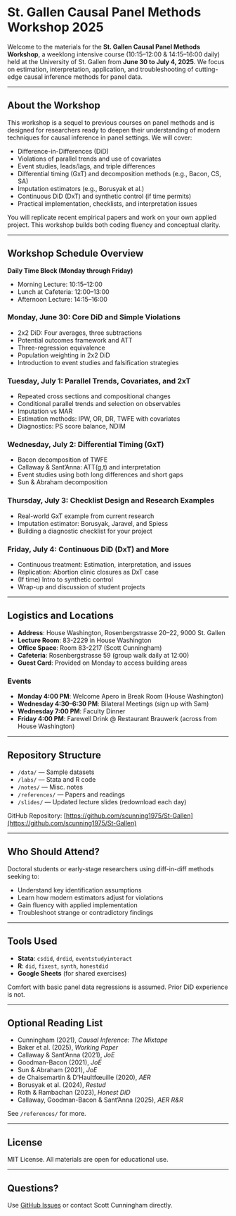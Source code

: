 # St. Gallen Causal Panel Methods Workshop 2025

Welcome to the materials for the **St. Gallen Causal Panel Methods Workshop**, a weeklong intensive course (10:15–12:00 & 14:15–16:00 daily) held at the University of St. Gallen from **June 30 to July 4, 2025**. We focus on estimation, interpretation, application, and troubleshooting of cutting-edge causal inference methods for panel data.

---

## About the Workshop

This workshop is a sequel to previous courses on panel methods and is designed for researchers ready to deepen their understanding of modern techniques for causal inference in panel settings. We will cover:

* Difference-in-Differences (DiD)
* Violations of parallel trends and use of covariates
* Event studies, leads/lags, and triple differences
* Differential timing (GxT) and decomposition methods (e.g., Bacon, CS, SA)
* Imputation estimators (e.g., Borusyak et al.)
* Continuous DiD (DxT) and synthetic control (if time permits)
* Practical implementation, checklists, and interpretation issues

You will replicate recent empirical papers and work on your own applied project. This workshop builds both coding fluency and conceptual clarity.

---

## Workshop Schedule Overview

**Daily Time Block (Monday through Friday)**

* Morning Lecture: 10:15–12:00
* Lunch at Cafeteria: 12:00–13:00
* Afternoon Lecture: 14:15–16:00

### Monday, June 30: Core DiD and Simple Violations

* 2x2 DiD: Four averages, three subtractions
* Potential outcomes framework and ATT
* Three-regression equivalence
* Population weighting in 2x2 DiD
* Introduction to event studies and falsification strategies

### Tuesday, July 1: Parallel Trends, Covariates, and 2xT

* Repeated cross sections and compositional changes
* Conditional parallel trends and selection on observables
* Imputation vs MAR
* Estimation methods: IPW, OR, DR, TWFE with covariates
* Diagnostics: PS score balance, NDIM

### Wednesday, July 2: Differential Timing (GxT)

* Bacon decomposition of TWFE
* Callaway & Sant’Anna: ATT(g,t) and interpretation
* Event studies using both long differences and short gaps
* Sun & Abraham decomposition

### Thursday, July 3: Checklist Design and Research Examples

* Real-world GxT example from current research
* Imputation estimator: Borusyak, Jaravel, and Spiess
* Building a diagnostic checklist for your project

### Friday, July 4: Continuous DiD (DxT) and More

* Continuous treatment: Estimation, interpretation, and issues
* Replication: Abortion clinic closures as DxT case
* (If time) Intro to synthetic control
* Wrap-up and discussion of student projects

---

## Logistics and Locations

* **Address**: House Washington, Rosenbergstrasse 20–22, 9000 St. Gallen
* **Lecture Room**: 83-2229 in House Washington
* **Office Space**: Room 83-2217 (Scott Cunningham)
* **Cafeteria**: Rosenbergstrasse 59 (group walk daily at 12:00)
* **Guest Card**: Provided on Monday to access building areas

### Events

* **Monday 4:00 PM**: Welcome Apero in Break Room (House Washington)
* **Wednesday 4:30–6:30 PM**: Bilateral Meetings (sign up with Sam)
* **Wednesday 7:00 PM**: Faculty Dinner
* **Friday 4:00 PM**: Farewell Drink @ Restaurant Brauwerk (across from House Washington)

---

## Repository Structure

* `/data/` — Sample datasets
* `/labs/` — Stata and R code
* `/notes/` — Misc. notes
* `/references/` — Papers and readings
* `/slides/` — Updated lecture slides (redownload each day)

GitHub Repository: [https://github.com/scunning1975/St-Gallen](https://github.com/scunning1975/St-Gallen)

---

## Who Should Attend?

Doctoral students or early-stage researchers using diff-in-diff methods seeking to:

* Understand key identification assumptions
* Learn how modern estimators adjust for violations
* Gain fluency with applied implementation
* Troubleshoot strange or contradictory findings

---

## Tools Used

* **Stata**: `csdid`, `drdid`, `eventstudyinteract`
* **R**: `did`, `fixest`, `synth`, `honestdid`
* **Google Sheets** (for shared exercises)

Comfort with basic panel data regressions is assumed. Prior DiD experience is not.

---

## Optional Reading List

* Cunningham (2021), *Causal Inference: The Mixtape*
* Baker et al. (2025), *Working Paper*
* Callaway & Sant’Anna (2021), *JoE*
* Goodman-Bacon (2021), *JoE*
* Sun & Abraham (2021), *JoE*
* de Chaisemartin & D'Haultfœuille (2020), *AER*
* Borusyak et al. (2024), *Restud*
* Roth & Rambachan (2023), *Honest DiD*
* Callaway, Goodman-Bacon & Sant’Anna (2025), *AER R\&R*

See `/references/` for more.

---

## License

MIT License. All materials are open for educational use.

---

## Questions?

Use [GitHub Issues](https://github.com/scunning1975/St-Gallen/issues) or contact Scott Cunningham directly.

